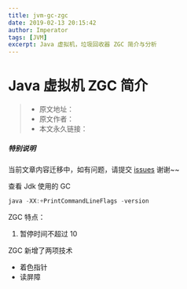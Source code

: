 ```yaml
---
title: jvm-gc-zgc
date: 2019-02-13 20:15:42
author: Imperator
tags: [JVM]
excerpt: Java 虚拟机，垃圾回收器 ZGC 简介与分析
---
```


# Java 虚拟机 ZGC 简介

> * 原文地址：[]()
> * 原文作者：[]()
> * 本文永久链接：[]()

##### **特别说明**

当前文章内容迁移中，如有问题，请提交 [issues](https://github.com/Starrier/starrier.github.io/issues) 谢谢~~

查看 Jdk 使用的 GC

```java
java -XX:+PrintCommandLineFlags -version
```

ZGC 特点：

 1. 暂停时间不超过 10

ZGC  新增了两项技术

- 着色指针
- 读屏障
